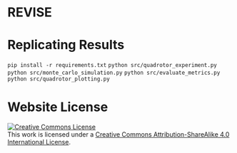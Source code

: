 # REVISE

# Replicating Results
`pip install -r requirements.txt`
`python src/quadrotor_experiment.py`
`python src/monte_carlo_simulation.py`
`python src/evaluate_metrics.py`
`python src/quadrotor_plotting.py`

# Website License
<a rel="license" href="http://creativecommons.org/licenses/by-sa/4.0/"><img alt="Creative Commons License" style="border-width:0" src="https://i.creativecommons.org/l/by-sa/4.0/88x31.png" /></a><br />This work is licensed under a <a rel="license" href="http://creativecommons.org/licenses/by-sa/4.0/">Creative Commons Attribution-ShareAlike 4.0 International License</a>.
